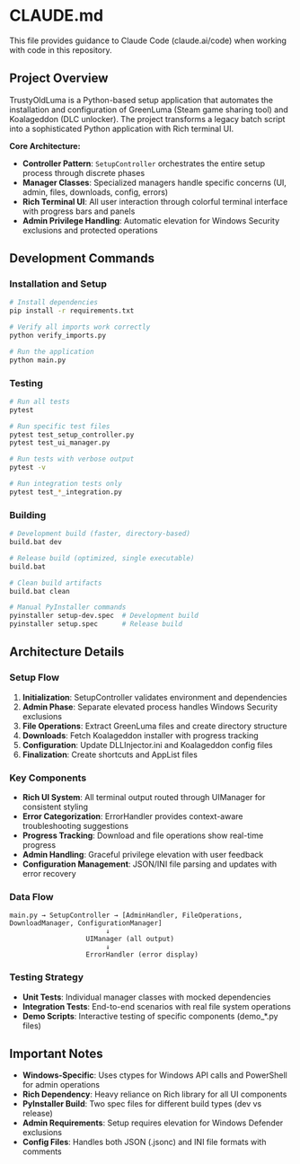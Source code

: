# CLAUDE.md

This file provides guidance to Claude Code (claude.ai/code) when working with code in this repository.

## Project Overview

TrustyOldLuma is a Python-based setup application that automates the installation and configuration of GreenLuma (Steam game sharing tool) and Koalageddon (DLC unlocker). The project transforms a legacy batch script into a sophisticated Python application with Rich terminal UI.

**Core Architecture:**
- **Controller Pattern**: `SetupController` orchestrates the entire setup process through discrete phases
- **Manager Classes**: Specialized managers handle specific concerns (UI, admin, files, downloads, config, errors)
- **Rich Terminal UI**: All user interaction through colorful terminal interface with progress bars and panels
- **Admin Privilege Handling**: Automatic elevation for Windows Security exclusions and protected operations

## Development Commands

### Installation and Setup
```bash
# Install dependencies
pip install -r requirements.txt

# Verify all imports work correctly
python verify_imports.py

# Run the application
python main.py
```

### Testing
```bash
# Run all tests
pytest

# Run specific test files
pytest test_setup_controller.py
pytest test_ui_manager.py

# Run tests with verbose output
pytest -v

# Run integration tests only
pytest test_*_integration.py
```

### Building
```bash
# Development build (faster, directory-based)
build.bat dev

# Release build (optimized, single executable)
build.bat

# Clean build artifacts
build.bat clean

# Manual PyInstaller commands
pyinstaller setup-dev.spec  # Development build
pyinstaller setup.spec      # Release build
```

## Architecture Details

### Setup Flow
1. **Initialization**: SetupController validates environment and dependencies
2. **Admin Phase**: Separate elevated process handles Windows Security exclusions
3. **File Operations**: Extract GreenLuma files and create directory structure
4. **Downloads**: Fetch Koalageddon installer with progress tracking  
5. **Configuration**: Update DLLInjector.ini and Koalageddon config files
6. **Finalization**: Create shortcuts and AppList files

### Key Components
- **Rich UI System**: All terminal output routed through UIManager for consistent styling
- **Error Categorization**: ErrorHandler provides context-aware troubleshooting suggestions
- **Progress Tracking**: Download and file operations show real-time progress
- **Admin Handling**: Graceful privilege elevation with user feedback
- **Configuration Management**: JSON/INI file parsing and updates with error recovery

### Data Flow
```
main.py → SetupController → [AdminHandler, FileOperations, DownloadManager, ConfigurationManager]
                        ↓
                   UIManager (all output)
                        ↓  
                   ErrorHandler (error display)
```

### Testing Strategy
- **Unit Tests**: Individual manager classes with mocked dependencies
- **Integration Tests**: End-to-end scenarios with real file system operations
- **Demo Scripts**: Interactive testing of specific components (demo_*.py files)

## Important Notes

- **Windows-Specific**: Uses ctypes for Windows API calls and PowerShell for admin operations
- **Rich Dependency**: Heavy reliance on Rich library for all UI components
- **PyInstaller Build**: Two spec files for different build types (dev vs release)
- **Admin Requirements**: Setup requires elevation for Windows Defender exclusions
- **Config Files**: Handles both JSON (.jsonc) and INI file formats with comments